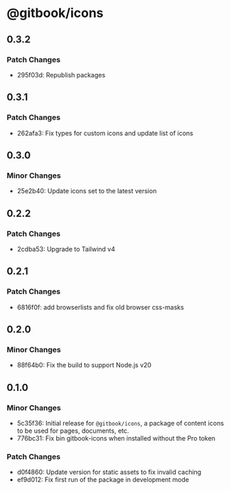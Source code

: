 # @gitbook/icons

## 0.3.2

### Patch Changes

- 295f03d: Republish packages

## 0.3.1

### Patch Changes

- 262afa3: Fix types for custom icons and update list of icons

## 0.3.0

### Minor Changes

- 25e2b40: Update icons set to the latest version

## 0.2.2

### Patch Changes

- 2cdba53: Upgrade to Tailwind v4

## 0.2.1

### Patch Changes

- 6816f0f: add browserlists and fix old browser css-masks

## 0.2.0

### Minor Changes

- 88f64b0: Fix the build to support Node.js v20

## 0.1.0

### Minor Changes

- 5c35f36: Initial release for `@gitbook/icons`, a package of content icons to be used for pages, documents, etc.
- 776bc31: Fix bin gitbook-icons when installed without the Pro token

### Patch Changes

- d0f4860: Update version for static assets to fix invalid caching
- ef9d012: Fix first run of the package in development mode
